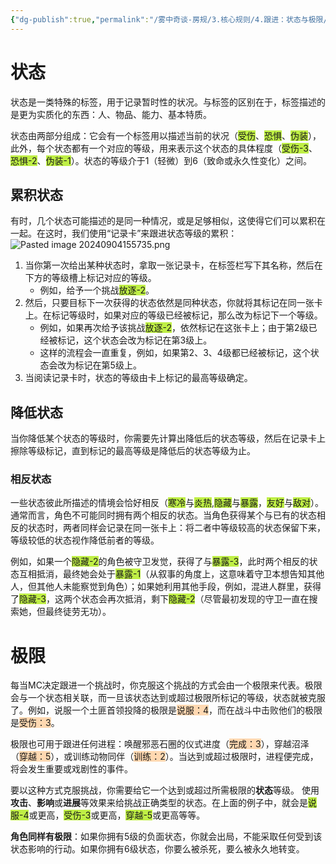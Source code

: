 ```yaml
---
{"dg-publish":true,"permalink":"/雾中奇谈-房规/3.核心规则/4.跟进：状态与极限/"}
---
```


# 状态
状态是一类特殊的标签，用于记录暂时性的状况。与标签的区别在于，标签描述的是更为实质化的东西：人、物品、能力、基本特质。

状态由两部分组成：它会有一个标签用以描述当前的状况（<span style="background:#bfef45">受伤</span>、<span style="background:#bfef45">恐惧</span>、<span style="background:#bfef45">伪装</span>），此外，每个状态都有一个对应的等级，用来表示这个状态的具体程度（<span style="background:#bfef45">受伤-3</span>、<span style="background:#bfef45">恐惧-2</span>、<span style="background:#bfef45">伪装-1</span>）。状态的等级介于1（轻微）到6（致命或永久性变化）之间。
## 累积状态
有时，几个状态可能描述的是同一种情况，或是足够相似，这使得它们可以累积在一起。在这时，我们使用“记录卡”来跟进状态等级的累积：![Pasted image 20240904155735.png](/img/user/%E9%9B%BE%E4%B8%AD%E5%A5%87%E8%B0%88-%E6%88%BF%E8%A7%84/%E7%B4%A0%E6%9D%90/Pasted%20image%2020240904155735.png)
1. 当你第一次给出某种状态时，拿取一张记录卡，在标签栏写下其名称，然后在下方的等级槽上标记对应的等级。
	* 例如，给予一个挑战<span style="background:#bfef45">放逐-2</span>。
2. 然后，只要目标下一次获得的状态依然是同种状态，你就将其标记在同一张卡上。在标记等级时，如果对应的等级已经被标记，那么改为标记下一个等级。
	- 例如，如果再次给予该挑战<span style="background:#bfef45">放逐-2</span>，依然标记在这张卡上；由于第2级已经被标记，这个状态会改为标记在第3级上。
	- 这样的流程会一直重复，例如，如果第2、3、4级都已经被标记，这个状态会改为标记在第5级上。
3. 当阅读记录卡时，状态的等级由卡上标记的最高等级确定。
## 降低状态
当你降低某个状态的等级时，你需要先计算出降低后的状态等级，然后在记录卡上擦除等级标记，直到标记的最高等级是降低后的状态等级为止。
### 相反状态
一些状态彼此所描述的情境会恰好相反（<span style="background:#bfef45">寒冷</span>与<span style="background:#bfef45">炎热</span>,<span style="background:#bfef45">隐藏</span>与<span style="background:#bfef45">暴露</span>，<span style="background:#bfef45">友好</span>与<span style="background:#bfef45">敌对</span>）。通常而言，角色不可能同时拥有两个相反的状态。当角色获得某个与已有的状态相反的状态时，两者同样会记录在同一张卡上：将二者中等级较高的状态保留下来，等级较低的状态视作降低前者的等级。

例如，如果一个<span style="background:#bfef45">隐藏-2</span>的角色被守卫发觉，获得了与<span style="background:#bfef45">暴露-3</span>，此时两个相反的状态互相抵消，最终她会处于<span style="background:#bfef45">暴露-1</span>（从叙事的角度上，这意味着守卫本想告知其他人，但其他人未能察觉到角色）；如果她利用其他手段，例如，混进人群里，获得了<span style="background:#bfef45">隐藏-3</span>，这两个状态会再次抵消，剩下<span style="background:#bfef45">隐藏-2</span>（尽管最初发现的守卫一直在搜索她，但最终徒劳无功）。
# 极限
每当MC决定跟进一个挑战时，你克服这个挑战的方式会由一个极限来代表。极限会与一个状态相关联，而一旦该状态达到或超过极限所标记的等级，状态就被克服了。例如，说服一个土匪首领投降的极限是<span style="background:#ffd8b1">说服：4</span>，而在战斗中击败他们的极限是<span style="background:#ffd8b1">受伤：3</span>。

极限也可用于跟进任何进程：唤醒邪恶石圈的仪式进度（<span style="background:#ffd8b1">完成：3</span>），穿越沼泽（<span style="background:#ffd8b1">穿越：5</span>），或训练动物同伴（<span style="background:#ffd8b1">训练：2</span>）。当达到或超过极限时，进程便完成，将会发生重要或戏剧性的事件。

要以这种方式克服挑战，你需要给它一个达到或超过所需极限的**状态**等级。 使用**攻击**、**影响**或**进展**等效果来给挑战正确类型的状态。在上面的例子中，就会是<span style="background:#bfef45">说服-4</span>或更高，<span style="background:#bfef45">受伤-3</span>或更高，<span style="background:#bfef45">穿越-5</span>或更高等等。

**角色同样有极限**：如果你拥有5级的负面状态，你就会出局，不能采取任何受到该状态影响的行动。如果你拥有6级状态，你要么被杀死，要么被永久地转变。
